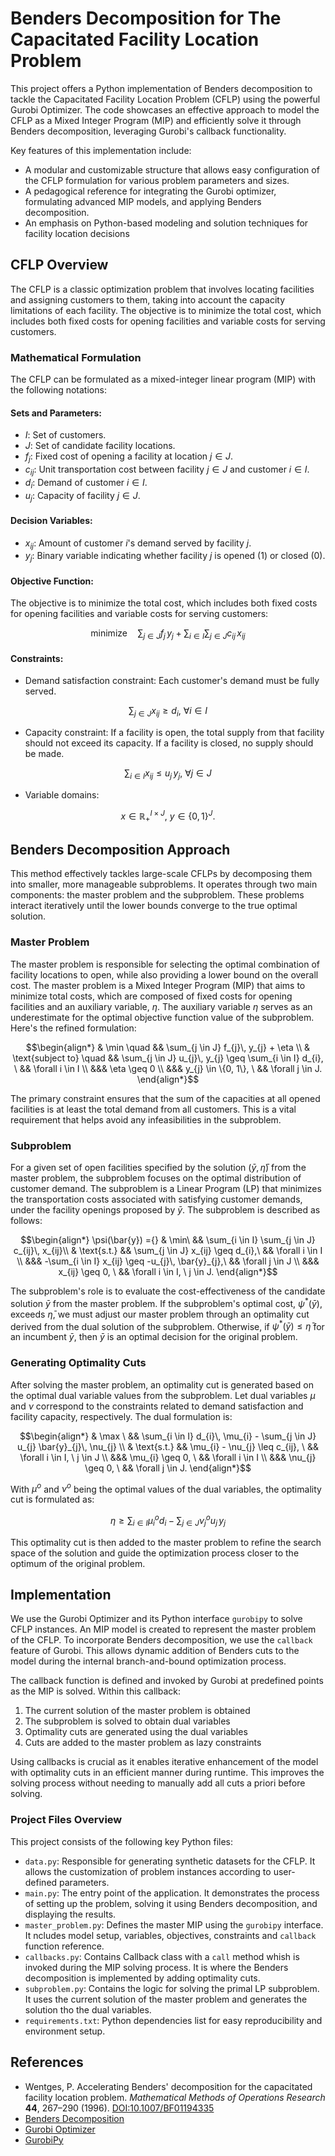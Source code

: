 # Benders Decomposition for The Capacitated Facility Location Problem

This project offers a Python implementation of Benders decomposition to tackle the Capacitated Facility Location Problem (CFLP) using the powerful Gurobi Optimizer.
The code showcases an effective approach to model the CFLP as a Mixed Integer Program (MIP) and efficiently solve it through Benders decomposition, leveraging Gurobi's callback functionality.

Key features of this implementation include:

- A modular and customizable structure that allows easy configuration of the CFLP formulation for various problem parameters and sizes.
- A pedagogical reference for integrating the Gurobi optimizer, formulating advanced MIP models, and applying Benders decomposition.
- An emphasis on Python-based modeling and solution techniques for facility location decisions

## CFLP Overview

The CFLP is a classic optimization problem that involves locating facilities and assigning customers to them, taking into account the capacity limitations of each facility. The objective is to minimize the total cost, which includes both fixed costs for opening facilities and variable costs for serving customers.

### Mathematical Formulation

The CFLP can be formulated as a mixed-integer linear program (MIP) with the following notations:

#### Sets and Parameters:

- $I$: Set of customers.
- $J$: Set of candidate facility locations.
- $f_{j}$: Fixed cost of opening a facility at location $j \in J$.
- $c_{ij}$: Unit transportation cost between facility $j \in J$ and customer $i \in I$.
- $d_{i}$: Demand of customer $i \in I$.
- $u_{j}$: Capacity of facility $j \in J$.

#### Decision Variables:

- $x_{ij}$: Amount of customer $i$'s demand served by facility $j$.
- $y_{j}$: Binary variable indicating whether facility $j$ is opened (1) or closed (0).

#### Objective Function:

The objective is to minimize the total cost, which includes both fixed costs for opening facilities and variable costs for serving customers:

```math
\text{minimize} \quad \sum_{j \in J} f_{j}\, y_{j} + \sum_{i \in I} \sum_{j \in J} c_{ij}\, x_{ij}
```

#### Constraints:

- Demand satisfaction constraint: Each customer's demand must be fully served. 

```math
\sum_{j \in J} x_{ij} \geq d_{i},\ \forall i \in I
```

- Capacity constraint: If a facility is open, the total supply from that facility should not exceed its capacity. If a facility is closed, no supply should be made. 

```math
\sum_{i \in I} x_{ij} \leq u_{j}\, y_{j},\ \forall j \in J
```

- Variable domains:

```math
x \in \mathbb{R}^{I \times J}_+,\ y \in \{0, 1\}^{J}.
```

## Benders Decomposition Approach

This method effectively tackles large-scale CFLPs by decomposing them into smaller, more manageable subproblems. It operates through two main components: the master problem and the subproblem. These problems interact iteratively until the lower bounds converge to the true optimal solution.


### Master Problem

The master problem is responsible for selecting the optimal combination of facility locations to open, while also providing a lower bound on the overall cost. The master problem is a Mixed Integer Program (MIP) that aims to minimize total costs, which are composed of fixed costs for opening facilities and an auxiliary variable, $\eta$. The auxiliary variable $\eta$ serves as an underestimate for the optimal objective function value of the subproblem. Here's the refined formulation:

```math
\begin{align*}
    & \min \quad && \sum_{j \in J} f_{j}\, y_{j} + \eta \\
    & \text{subject to} \quad && \sum_{j \in J} u_{j}\, y_{j} \geq \sum_{i \in I} d_{i}, \ && \forall i \in I \\
    &&& \eta \geq 0 \\
    &&& y_{j} \in \{0, 1\}, \ && \forall j \in J.
\end{align*}
```

The primary constraint ensures that the sum of the capacities at all opened facilities is at least the total demand from all customers. This is a vital requirement that helps avoid any infeasibilities in the subproblem.

### Subproblem

For a given set of open facilities specified by the solution $(\bar{y}, \bar{\eta})$ from the master problem, the subproblem focuses on the optimal distribution of customer demand. The subproblem is a Linear Program (LP) that minimizes the transportation costs associated with satisfying customer demands, under the facility openings proposed by $\bar{y}$. The subproblem is described as follows:

```math
\begin{align*}
    \psi(\bar{y}) ={} & \min\ && \sum_{i \in I} \sum_{j \in J} c_{ij}\, x_{ij}\\
    & \text{s.t.} && \sum_{j \in J} x_{ij} \geq d_{i},\ && \forall i \in I \\
    &&& -\sum_{i \in I} x_{ij} \geq -u_{j}\, \bar{y}_{j},\ && \forall j \in J \\
    &&& x_{ij} \geq 0, \ && \forall i \in I, \ j \in J.
\end{align*}
```

The subproblem's role is to evaluate the cost-effectiveness of the candidate solution $\bar{y}$ from the master problem. If the subproblem's optimal cost, $\psi^*(\bar{y})$, exceeds $\bar{\eta}$, we must adjust our master problem through an optimality cut derived from the dual solution of the subproblem. Otherwise, if $\psi^*(\bar{y}) \leq \bar{\eta}$ for an incumbent $\bar{y}$, then $\bar{y}$ is an optimal decision for the original problem.

### Generating Optimality Cuts

After solving the master problem, an optimality cut is generated based on the optimal dual variable values from the subproblem. Let dual variables $\mu$ and $\nu$ correspond to the constraints related to demand satisfaction and facility capacity, respectively. The dual formulation is:

```math
\begin{align*}
    & \max \ && \sum_{i \in I} d_{i}\, \mu_{i} - \sum_{j \in J} u_{j} \bar{y}_{j}\, \nu_{j} \\
    & \text{s.t.} && \mu_{i} - \nu_{j} \leq c_{ij}, \ && \forall i \in I, \ j \in J \\
    &&& \mu_{i} \geq 0, \ && \forall i \in I \\
    &&& \nu_{j} \geq 0, \ && \forall j \in J.
\end{align*}
```

With $\mu^{o}$ and $\nu^{o}$ being the optimal values of the dual variables, the optimality cut is formulated as:

```math
\eta \geq \sum_{i \in I} \mu^{o}_{i} d_{i} - \sum_{j \in J} \nu^{o}_{j} u_{j}\, y_{j}
```

This optimality cut is then added to the master problem to refine the search space of the solution and guide the optimization process closer to the optimum of the original problem.

## Implementation

We use the Gurobi Optimizer and its Python interface `gurobipy` to solve CFLP instances.
An MIP model is created to represent the master problem of the CFLP. To incorporate Benders decomposition, we use the `callback` feature of Gurobi. This allows dynamic addition of Benders cuts to the model during the internal branch-and-bound optimization process.

The callback function is defined and invoked by Gurobi at predefined points as the MIP is solved. Within this callback:

1. The current solution of the master problem is obtained
1. The subproblem is solved to obtain dual variables
1. Optimality cuts are generated using the dual variables
1. Cuts are added to the master problem as lazy constraints

Using callbacks is crucial as it enables iterative enhancement of the model with optimality cuts in an efficient manner during runtime. This improves the solving process without needing to manually add all cuts a priori before solving.

### Project Files Overview

This project consists of the following key Python files:

- `data.py`: Responsible for generating synthetic datasets for the CFLP. It allows the customization of problem instances according to user-defined parameters.
- `main.py`: The entry point of the application. It demonstrates the process of setting up the problem, solving it using Benders decomposition, and displaying the results.
- `master_problem.py`: Defines the master MIP using the `gurobipy` interface. It ncludes model setup, variables, objectives, constraints and `callback` function reference.
- `callbacks.py`: Contains Callback class with a `call` method whish is invoked during the MIP solving process. It is where the Benders decomposition is implemented by adding optimality cuts.
- `subproblem.py`: Contains the logic for solving the primal LP subproblem. It uses the current solution of the master problem and generates the solution tho the dual variables.
- `requirements.txt`: Python dependencies list for easy reproducibility and environment setup.

## References

- Wentges, P. Accelerating Benders' decomposition for the capacitated facility location problem. *Mathematical Methods of Operations Research* **44**, 267–290 (1996). [DOI:10.1007/BF01194335](https://doi.org/10.1007/BF01194335)
- [Benders Decomposition](https://en.wikipedia.org/wiki/Benders_decomposition)
- [Gurobi Optimizer](https://www.gurobi.com/solutions/gurobi-optimizer/)
- [GurobiPy](https://pypi.org/project/gurobipy/)
